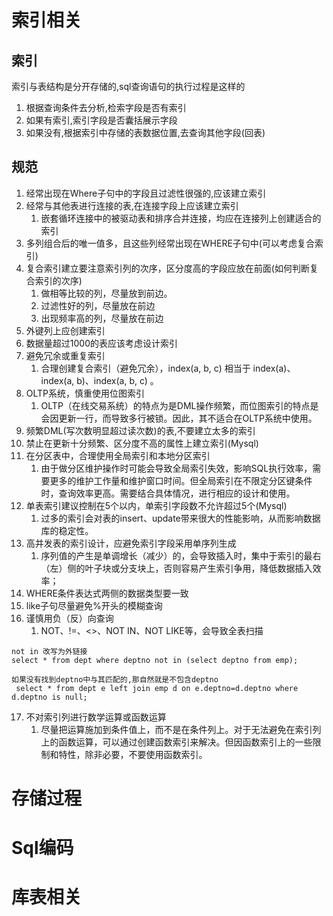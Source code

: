 
# 索引相关
## 索引

索引与表结构是分开存储的,sql查询语句的执行过程是这样的
1. 根据查询条件去分析,检索字段是否有索引
2. 如果有索引,索引字段是否囊括展示字段
3. 如果没有,根据索引中存储的表数据位置,去查询其他字段(回表)

## 规范
1. 经常出现在Where子句中的字段且过滤性很强的,应该建立索引
2. 经常与其他表进行连接的表,在连接字段上应该建立索引
	1. 嵌套循环连接中的被驱动表和排序合并连接，均应在连接列上创建适合的索引
3. 多列组合后的唯一值多，且这些列经常出现在WHERE子句中(可以考虑复合索引)
4. 复合索引建立要注意索引列的次序，区分度高的字段应放在前面(如何判断复合索引的次序)
	1. 做相等比较的列，尽量放到前边。
	2. 过滤性好的列，尽量放在前边
	3. 出现频率高的列，尽量放在前边
5. 外键列上应创建索引
6. 数据量超过1000的表应该考虑设计索引
7. 避免冗余或重复索引
	1. 合理创建复合索引（避免冗余），index(a, b, c) 相当于 index(a)、index(a, b)、index(a, b, c) 。
8. OLTP系统，慎重使用位图索引
	1. OLTP（在线交易系统）的特点为是DML操作频繁，而位图索引的特点是会因更新一行，而导致多行被锁。因此，其不适合在OLTP系统中使用。
9. 频繁DML(写次数明显超过读次数)的表,不要建立太多的索引
10. 禁止在更新十分频繁、区分度不高的属性上建立索引(Mysql)
11. 在分区表中，合理使用全局索引和本地分区索引
	1. 由于做分区维护操作时可能会导致全局索引失效，影响SQL执行效率，需要更多的维护工作量和维护窗口时间。但全局索引在不限定分区键条件时，查询效率更高。需要结合具体情况，进行相应的设计和使用。
12. 单表索引建议控制在5个以内，单索引字段数不允许超过5个(Mysql) 
	1. 过多的索引会对表的insert、update带来很大的性能影响，从而影响数据库的稳定性。
13. 高并发表的索引设计，应避免索引字段采用单序列生成
	1. 序列值的产生是单调增长（减少）的，会导致插入时，集中于索引的最右（左）侧的叶子块或分支块上，否则容易产生索引争用，降低数据插入效率；
14. WHERE条件表达式两侧的数据类型要一致
15. like子句尽量避免%开头的模糊查询
16. 谨慎用负（反）向查询
	1. NOT、!=、<>、NOT IN、NOT LIKE等，会导致全表扫描

```
not in 改写为外链接
select * from dept where deptno not in (select deptno from emp);

如果没有找到deptno中与其匹配的,那自然就是不包含deptno
 select * from dept e left join emp d on e.deptno=d.deptno where d.deptno is null;

```

17. 不对索引列进行数学运算或函数运算
	1. 尽量把运算施加到条件值上，而不是在条件列上。对于无法避免在索引列上的函数运算，可以通过创建函数索引来解决。但因函数索引上的一些限制和特性，除非必要，不要使用函数索引。














# 存储过程

# Sql编码


# 库表相关